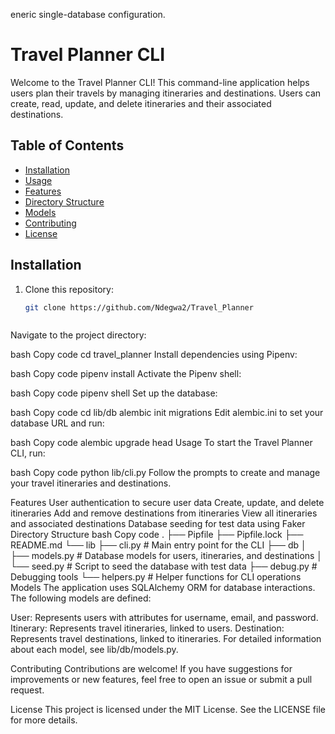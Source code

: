 eneric single-database configuration.
# Travel Planner CLI

Welcome to the Travel Planner CLI! This command-line application helps users plan their travels by managing itineraries and destinations. Users can create, read, update, and delete itineraries and their associated destinations.

## Table of Contents

- [Installation](#installation)
- [Usage](#usage)
- [Features](#features)
- [Directory Structure](#directory-structure)
- [Models](#models)
- [Contributing](#contributing)
- [License](#license)

## Installation

1. Clone this repository:

   ```bash
   git clone https://github.com/Ndegwa2/Travel_Planner



Navigate to the project directory:

bash
Copy code
cd travel_planner
Install dependencies using Pipenv:

bash
Copy code
pipenv install
Activate the Pipenv shell:

bash
Copy code
pipenv shell
Set up the database:

bash
Copy code
cd lib/db
alembic init migrations
Edit alembic.ini to set your database URL and run:

bash
Copy code
alembic upgrade head
Usage
To start the Travel Planner CLI, run:

bash
Copy code
python lib/cli.py
Follow the prompts to create and manage your travel itineraries and destinations.

Features
User authentication to secure user data
Create, update, and delete itineraries
Add and remove destinations from itineraries
View all itineraries and associated destinations
Database seeding for test data using Faker
Directory Structure
bash
Copy code
.
├── Pipfile
├── Pipfile.lock
├── README.md
└── lib
    ├── cli.py          # Main entry point for the CLI
    ├── db
    │   ├── models.py   # Database models for users, itineraries, and destinations
    │   └── seed.py     # Script to seed the database with test data
    ├── debug.py        # Debugging tools
    └── helpers.py      # Helper functions for CLI operations
Models
The application uses SQLAlchemy ORM for database interactions. The following models are defined:

User: Represents users with attributes for username, email, and password.
Itinerary: Represents travel itineraries, linked to users.
Destination: Represents travel destinations, linked to itineraries.
For detailed information about each model, see lib/db/models.py.

Contributing
Contributions are welcome! If you have suggestions for improvements or new features, feel free to open an issue or submit a pull request.

License
This project  is licensed under the MIT License. See the LICENSE file for more details.
